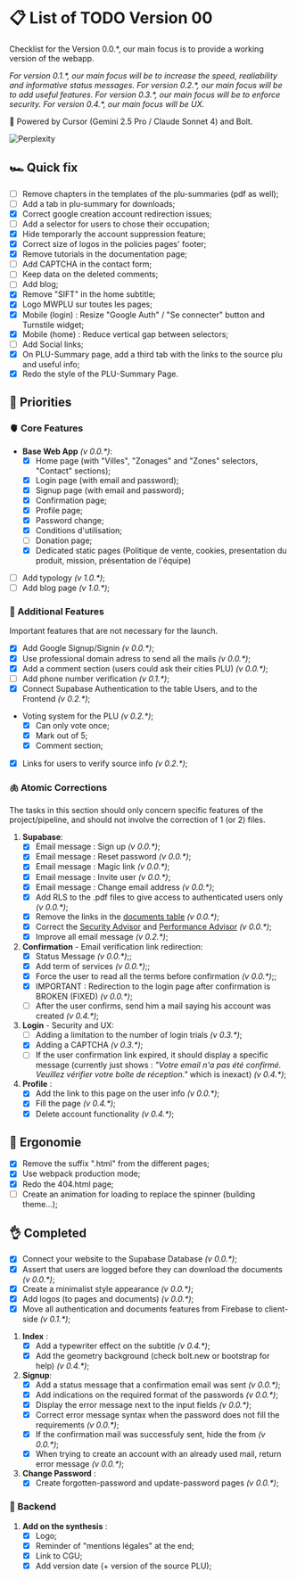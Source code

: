 # 📋 List of TODO Version 00

Checklist for the Version 0.0.\*, our main focus is to provide a working version of the webapp.

_For version 0.1.\*, our main focus will be to increase the speed, realiability and informative status messages._
_For version 0.2.\*, our main focus will be to add useful features._
_For version 0.3.\*, our main focus will be to enforce security._
_For version 0.4.\*, our main focus will be UX._

🤖 Powered by Cursor (Gemini 2.5 Pro / Claude Sonnet 4) and Bolt.

![Perplexity](https://img.shields.io/badge/perplexity-000000?style=for-the-badge&logo=perplexity&logoColor=088F8F)

## 🏎️ Quick fix

- [ ] Remove chapters in the templates of the plu-summaries (pdf as well);
- [ ] Add a tab in plu-summary for downloads;
- [x] Correct google creation account redirection issues;
- [ ] Add a selector for users to chose their occupation;
- [x] Hide temporarly the account suppression feature;
- [x] Correct size of logos in the policies pages' footer;
- [x] Remove tutorials in the documentation page;
- [ ] Add CAPTCHA in the contact form;
- [ ] Keep data on the deleted comments;
- [ ] Add blog;
- [x] Remove "SIFT" in the home subtitle;
- [x] Logo MWPLU sur toutes les pages;
- [x] Mobile (login) : Resize "Google Auth" / "Se connecter" button and Turnstile widget;
- [x] Mobile (home) : Reduce vertical gap between selectors;
- [ ] Add Social links;
- [x] On PLU-Summary page, add a third tab with the links to the source plu and useful info;
- [x] Redo the style of the PLU-Summary Page.

## 🍖 Priorities

### 🫀 Core Features

- **Base Web App** _(v 0.0.\*)_:
  - [x] Home page (with "Villes", "Zonages" and "Zones" selectors, "Contact" sections);
  - [x] Login page (with email and password);
  - [x] Signup page (with email and password);
  - [x] Confirmation page;
  - [x] Profile page;
  - [x] Password change;
  - [x] Conditions d'utilisation;
  - [ ] Donation page;
  - [x] Dedicated static pages (Politique de vente, cookies, presentation du produit, mission, présentation de l'équipe)
- [ ] Add typology _(v 1.0.\*)_;
- [ ] Add blog page _(v 1.0.\*)_;

### 🧠 Additional Features

Important features that are not necessary for the launch.

- [x] Add Google Signup/Signin _(v 0.0.\*)_;
- [x] Use professional domain adress to send all the mails _(v 0.0.\*)_;
- [x] Add a comment section (users could ask their cities PLU) _(v 0.0.\*)_;
- [ ] Add phone number verification _(v 0.1.\*)_;
- [x] Connect Supabase Authentication to the table Users, and to the Frontend _(v 0.2.\*)_;
- Voting system for the PLU _(v 0.2.\*)_;
  - [x] Can only vote once;
  - [x] Mark out of 5;
  - [x] Comment section;
- [x] Links for users to verify source info _(v 0.2.\*)_;

### 🫁 Atomic Corrections

The tasks in this section should only concern specific features of the project/pipeline, and should not involve the correction of 1 (or 2) files.

1. **Supabase**:
   - [x] Email message : Sign up _(v 0.0.\*)_;
   - [x] Email message : Reset password _(v 0.0.\*)_;
   - [x] Email message : Magic link _(v 0.0.\*)_;
   - [x] Email message : Invite user _(v 0.0.\*)_;
   - [x] Email message : Change email address _(v 0.0.\*)_;
   - [x] Add RLS to the .pdf files to give access to authenticated users only _(v 0.0.\*)_;
   - [x] Remove the links in the [documents table](https://supabase.com/dashboard/project/ofeyssipibktmbfebibo/editor/39678) _(v 0.0.\*)_;
   - [x] Correct the [Security Advisor](https://supabase.com/dashboard/project/ofeyssipibktmbfebibo/advisors/security) and [Performance Advisor](https://supabase.com/dashboard/project/ofeyssipibktmbfebibo/advisors/performance) _(v 0.0.\*)_;
   - [x] Improve all email message _(v 0.2.\*)_;
2. **Confirmation** - Email verification link redirection:
   - [x] Status Message _(v 0.0.\*)_;;
   - [x] Add term of services _(v 0.0.\*)_;;
   - [x] Force the user to read all the terms before confirmation _(v 0.0.\*)_;;
   - [x] IMPORTANT : Redirection to the login page after confirmation is BROKEN (FIXED) _(v 0.0.\*)_;
   - [ ] After the user confirms, send him a mail saying his account was created _(v 0.4.\*)_;
3. **Login** - Security and UX:
   - [ ] Adding a limitation to the number of login trials _(v 0.3.\*)_;
   - [x] Adding a CAPTCHA _(v 0.3.\*)_;
   - [ ] If the user confirmation link expired, it should display a specific message (currently just shows : _"Votre email n'a pas été confirmé. Veuillez vérifier votre boîte de réception."_ which is inexact) _(v 0.4.\*)_;
4. **Profile** :
   - [x] Add the link to this page on the user info _(v 0.0.\*)_;
   - [x] Fill the page _(v 0.4.\*)_;
   - [x] Delete account functionality _(v 0.4.\*)_;

## 🦯 Ergonomie

- [x] Remove the suffix ".html" from the different pages;
- [x] Use webpack production mode;
- [x] Redo the 404.html page;
- [ ] Create an animation for loading to replace the spinner (building theme...);

## 👌 Completed

- [x] Connect your website to the Supabase Database _(v 0.0.\*)_;
- [x] Assert that users are logged before they can download the documents _(v 0.0.\*)_;
- [x] Create a minimalist style appearance _(v 0.0.\*)_;
- [x] Add logos (to pages and documents) _(v 0.0.\*)_;
- [x] Move all authentication and documents features from Firebase to client-side _(v 0.1.\*)_;

1. **Index** :
   - [x] Add a typewriter effect on the subtitle _(v 0.4.\*)_;
   - [x] Add the geometry background (check bolt.new or bootstrap for help) _(v 0.4.\*)_;
2. **Signup**:
   - [x] Add a status message that a confirmation email was sent _(v 0.0.\*)_;
   - [x] Add indications on the required format of the passwords _(v 0.0.\*)_;
   - [x] Display the error message next to the input fields _(v 0.0.\*)_;
   - [x] Correct error message syntax when the password does not fill the requirements _(v 0.0.\*)_;
   - [x] If the confirmation mail was successfuly sent, hide the from _(v 0.0.\*)_;
   - [x] When trying to create an account with an already used mail, return error message _(v 0.0.\*)_;
3. **Change Password** :
   - [x] Create forgotten-password and update-password pages _(v 0.0.\*)_;

### 🦴 Backend

1. **Add on the synthesis** :
   - [x] Logo;
   - [x] Reminder of "mentions légales" at the end;
   - [x] Link to CGU;
   - [x] Add version date (+ version of the source PLU);

